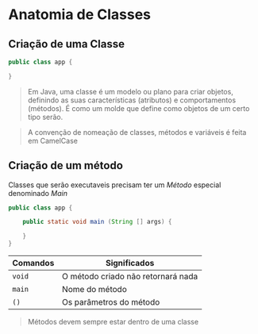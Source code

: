 # Anatomia de Classes   

## Criação de uma Classe 
```java
public class app {

}
```

> Em Java, uma classe é um modelo ou plano para criar objetos, definindo as suas características (atributos) e comportamentos (métodos). É como um molde que define como objetos de um certo tipo serão. 

> A convenção de nomeação de classes, métodos e variáveis é feita em CamelCase 

## Criação de um método

Classes que serão executaveis precisam ter um *Método* especial denominado *Main* 

```java
public class app {

    public static void main (String [] args) {

    }
}

```
|Comandos|Significados|
|---|---|
|`void`|O método criado não retornará nada|
|`main`|Nome do método|
|`()`|Os parâmetros do método|

> Métodos devem sempre estar dentro de uma classe 